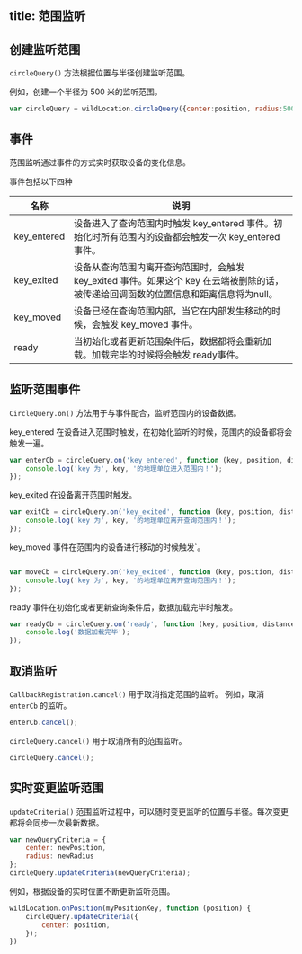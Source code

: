 title: 范围监听
---


## 创建监听范围
`circleQuery()`  方法根据位置与半径创建监听范围。

例如，创建一个半径为 500 米的监听范围。
```javascript
var circleQuery = wildLocation.circleQuery({center:position, radius:500});
```

## 事件

范围监听通过事件的方式实时获取设备的变化信息。


事件包括以下四种


| 名称            | 说明                  |
| ------------- | ------------------- |
| key_entered   | 设备进入了查询范围内时触发 key_entered 事件。初始化时所有范围内的设备都会触发一次 key_entered 事件。 |
| key_exited | 设备从查询范围内离开查询范围时，会触发 key_exited 事件。如果这个 key 在云端被删除的话，被传递给回调函数的位置信息和距离信息将为null。 |
| key_moved | 设备已经在查询范围内部，当它在内部发生移动的时候，会触发 key_moved 事件。  |
| ready         | 当初始化或者更新范围条件后，数据都将会重新加载。加载完毕的时候将会触发 ready事件。|

## 监听范围事件

`CircleQuery.on()` 方法用于与事件配合，监听范围内的设备数据。




key_entered 在设备进入范围时触发，在初始化监听的时候，范围内的设备都将会触发一遍。

```javascript
var enterCb = circleQuery.on('key_entered', function (key, position, distance) {
    console.log('key 为', key, '的地理单位进入范围内！');
});

```

key_exited 在设备离开范围时触发。

```javascript
var exitCb = circleQuery.on('key_exited', function (key, position, distance) {
    console.log('key 为', key, '的地理单位离开查询范围内！');
});

```
key_moved 事件在范围内的设备进行移动的时候触发`。

```javascript

var moveCb = circleQuery.on('key_exited', function (key, position, distance) {
    console.log('key 为', key, '的地理单位离开查询范围内！');
});
```

ready 事件在初始化或者更新查询条件后，数据加载完毕时触发。
```javascript
var readyCb = circleQuery.on('ready', function (key, position, distance) {
    console.log('数据加载完毕');
});

```

## 取消监听

`CallbackRegistration.cancel()` 用于取消指定范围的监听。
例如，取消 `enterCb` 的监听。

```javascript
enterCb.cancel();

```

`circleQuery.cancel()` 用于取消所有的范围监听。

```javascript
circleQuery.cancel();
```

## 实时变更监听范围

`updateCriteria()` 范围监听过程中，可以随时变更监听的位置与半径。每次变更都将会同步一次最新数据。

```javascript
var newQueryCriteria = {
    center: newPosition,
    radius: newRadius
};
circleQuery.updateCriteria(newQueryCriteria);
```
例如，根据设备的实时位置不断更新监听范围。

```javascript
wildLocation.onPosition(myPositionKey, function (position) {
    circleQuery.updateCriteria({
        center: position,
    });
})
```
